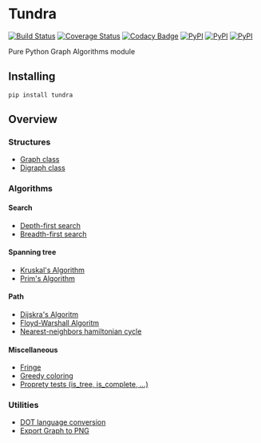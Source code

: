 Tundra
======

<!-- nopypi  -->
[![Build Status](https://travis-ci.org/caiopo/tundra.svg?branch=master)](https://travis-ci.org/caiopo/graph) [![Coverage Status](https://coveralls.io/repos/github/caiopo/tundra/badge.svg?branch=master)](https://coveralls.io/github/caiopo/tundra?branch=master) [![Codacy Badge](https://api.codacy.com/project/badge/Grade/9e2d5134e9244501b10fafe5a2e85556)](https://www.codacy.com/app/caiopo/tundra?utm_source=github.com&amp;utm_medium=referral&amp;utm_content=caiopo/tundra&amp;utm_campaign=Badge_Grade) [![PyPI](https://img.shields.io/pypi/v/tundra.svg)](https://pypi.python.org/pypi/tundra) [![PyPI](https://img.shields.io/pypi/pyversions/tundra.svg)](https://pypi.python.org/pypi/tundra) [![PyPI](https://img.shields.io/pypi/l/tundra.svg)](https://pypi.python.org/pypi/tundra)
<!-- endnopypi  -->


Pure Python Graph Algorithms module

Installing
----------
`pip install tundra`


Overview
--------

### Structures
- [Graph class](tundra/core/graph.py)
- [Digraph class](tundra/core/digraph.py)

### Algorithms

#### Search
- [Depth-first search](tundra/algorithm/search.py)
- [Breadth-first search](tundra/algorithm/search.py)

#### Spanning tree
- [Kruskal's Algorithm](tundra/algorithm/spanning_tree.py)
- [Prim's Algorithm](tundra/algorithm/spanning_tree.py)

#### Path
- [Dijskra's Algoritm](tundra/algorithm/path.py)
- [Floyd-Warshall Algoritm](tundra/algorithm/path.py)
- [Nearest-neighbors hamiltonian cycle](tundra/algorithm/path.py)

#### Miscellaneous
- [Fringe](tundra/algorithm/misc.py)
- [Greedy coloring](tundra/algorithm/misc.py)
- [Proprety tests (is\_tree, is\_complete, ...)](tundra/algorithm/tests.py)

### Utilities
- [DOT language conversion](tundra/util.py)
- [Export Graph to PNG](tundra/util.py)
